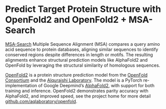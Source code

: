 # Predict Target Protein Structure with OpenFold2 and OpenFold2 + MSA-Search

[MSA-Search](https://docs.nvidia.com/nim/bionemo/msa-search/latest/overview.html) Multiple Sequence Alignment (MSA) compares a query amino acid sequence to protein databases, aligning similar sequences to identify conserved regions despite differences in length or motifs. The resulting alignments enhance structural prediction models like AlphaFold2 and OpenFold by leveraging the structural similarity of homologous sequences.

[OpenFold2](https://docs.nvidia.com/nim/bionemo/openfold2/latest/overview.html) is a protein structure prediction model from the [OpenFold Consortium](https://openfold.io/) and the [Alquraishi Laboratory](https://www.aqlab.io/). The model is a PyTorch re-implementation of Google Deepmind’s [AlphaFold2](https://github.com/google-deepmind/alphafold), with support for both training and inference. OpenFold2 demonstrates parity accuracy with AlphaFold2, and improved speed, see the project home for more detail [github.com/aqlaboratory/openfold](https://github.com/aqlaboratory/openfold).

